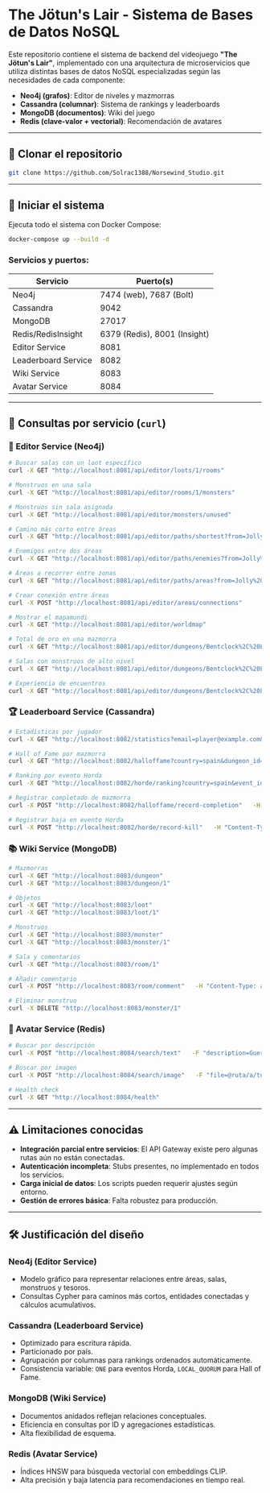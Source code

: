 # The Jötun's Lair - Sistema de Bases de Datos NoSQL

Este repositorio contiene el sistema de backend del videojuego **"The Jötun's Lair"**, implementado con una arquitectura de microservicios que utiliza distintas bases de datos NoSQL especializadas según las necesidades de cada componente:

- **Neo4j (grafos)**: Editor de niveles y mazmorras  
- **Cassandra (columnar)**: Sistema de rankings y leaderboards  
- **MongoDB (documentos)**: Wiki del juego  
- **Redis (clave-valor + vectorial)**: Recomendación de avatares

---

## 🔁 Clonar el repositorio

```bash
git clone https://github.com/Solrac1388/Norsewind_Studio.git 
```

---

## 🚀 Iniciar el sistema

Ejecuta todo el sistema con Docker Compose:

```bash
docker-compose up --build -d
```

### Servicios y puertos:

| Servicio            | Puerto(s)                                      |
|---------------------|------------------------------------------------|
| Neo4j               | 7474 (web), 7687 (Bolt)                        |
| Cassandra           | 9042                                           |
| MongoDB             | 27017                                          |
| Redis/RedisInsight  | 6379 (Redis), 8001 (Insight)                   |
| Editor Service      | 8081                                           |
| Leaderboard Service | 8082                                           |
| Wiki Service        | 8083                                           |
| Avatar Service      | 8084                                           |

---

## 🧪 Consultas por servicio (`curl`)

### 📌 Editor Service (Neo4j)

```bash
# Buscar salas con un loot específico
curl -X GET "http://localhost:8081/api/editor/loots/1/rooms"

# Monstruos en una sala
curl -X GET "http://localhost:8081/api/editor/rooms/1/monsters"

# Monstruos sin sala asignada
curl -X GET "http://localhost:8081/api/editor/monsters/unused"

# Camino más corto entre áreas
curl -X GET "http://localhost:8081/api/editor/paths/shortest?from=Jolly%20Steppe%20of%20Emerald%20city&to=Uptight%20Shrubland%20of%20Avalon"

# Enemigos entre dos áreas
curl -X GET "http://localhost:8081/api/editor/paths/enemies?from=Jolly%20Steppe%20of%20Emerald%20city&to=Uptight%20Shrubland%20of%20Avalon"

# Áreas a recorrer entre zonas
curl -X GET "http://localhost:8081/api/editor/paths/areas?from=Jolly%20Steppe%20of%20Emerald%20city&to=Uptight%20Shrubland%20of%20Avalon"

# Crear conexión entre áreas
curl -X POST "http://localhost:8081/api/editor/areas/connections"

# Mostrar el mapamundi
curl -X GET "http://localhost:8081/api/editor/worldmap"

# Total de oro en una mazmorra
curl -X GET "http://localhost:8081/api/editor/dungeons/Bentclock%2C%20Laboratory%20of%20the%20Sexy%20Thieves/gold"

# Salas con monstruos de alto nivel
curl -X GET "http://localhost:8081/api/editor/dungeons/Bentclock%2C%20Laboratory%20of%20the%20Sexy%20Thieves/high-level-monsters"

# Experiencia de encuentros
curl -X GET "http://localhost:8081/api/editor/dungeons/Bentclock%2C%20Laboratory%20of%20the%20Sexy%20Thieves/encounters"
```

### 🏆 Leaderboard Service (Cassandra)

```bash
# Estadísticas por jugador
curl -X GET "http://localhost:8082/statistics?email=player@example.com&year=2023"

# Hall of Fame por mazmorra
curl -X GET "http://localhost:8082/halloffame?country=spain&dungeon_id=1"

# Ranking por evento Horda
curl -X GET "http://localhost:8082/horde/ranking?country=spain&event_id=101"

# Registrar completado de mazmorra
curl -X POST "http://localhost:8082/halloffame/record-completion"   -H "Content-Type: application/json"   -d '{"email": "player@example.com", "dungeon_id": 1, "time_minutes": 45.5, "date": "2023-04-25T14:30:00"}'

# Registrar baja en evento Horda
curl -X POST "http://localhost:8082/horde/record-kill"   -H "Content-Type: application/json"   -d '{"email": "player@example.com", "event_id": 101, "monster_id": 2}'
```

### 📚 Wiki Service (MongoDB)

```bash
# Mazmorras
curl -X GET "http://localhost:8083/dungeon"
curl -X GET "http://localhost:8083/dungeon/1"

# Objetos
curl -X GET "http://localhost:8083/loot"
curl -X GET "http://localhost:8083/loot/1"

# Monstruos
curl -X GET "http://localhost:8083/monster"
curl -X GET "http://localhost:8083/monster/1"

# Sala y comentarios
curl -X GET "http://localhost:8083/room/1"

# Añadir comentario
curl -X POST "http://localhost:8083/room/comment"   -H "Content-Type: application/json"   -d '{"user_email": "user@example.com", "room_id": 1, "text": "Comentario de prueba", "category": "Hint"}'

# Eliminar monstruo
curl -X DELETE "http://localhost:8083/monster/1"
```

### 🧬 Avatar Service (Redis)

```bash
# Buscar por descripción
curl -X POST "http://localhost:8084/search/text"   -F "description=Guerrero elfo con armadura plateada"   -F "top_k=5"

# Buscar por imagen
curl -X POST "http://localhost:8084/search/image"   -F "file=@ruta/a/tu/imagen.jpg"   -F "top_k=5"

# Health check
curl -X GET "http://localhost:8084/health"
```

---

## ⚠️ Limitaciones conocidas

- **Integración parcial entre servicios**: El API Gateway existe pero algunas rutas aún no están conectadas.
- **Autenticación incompleta**: Stubs presentes, no implementado en todos los servicios.
- **Carga inicial de datos**: Los scripts pueden requerir ajustes según entorno.
- **Gestión de errores básica**: Falta robustez para producción.

---

## 🛠️ Justificación del diseño

### Neo4j (Editor Service)

- Modelo gráfico para representar relaciones entre áreas, salas, monstruos y tesoros.
- Consultas Cypher para caminos más cortos, entidades conectadas y cálculos acumulativos.

### Cassandra (Leaderboard Service)

- Optimizado para escritura rápida.
- Particionado por país.
- Agrupación por columnas para rankings ordenados automáticamente.
- Consistencia variable: `ONE` para eventos Horda, `LOCAL_QUORUM` para Hall of Fame.

### MongoDB (Wiki Service)

- Documentos anidados reflejan relaciones conceptuales.
- Eficiencia en consultas por ID y agregaciones estadísticas.
- Alta flexibilidad de esquema.

### Redis (Avatar Service)

- Índices HNSW para búsqueda vectorial con embeddings CLIP.
- Alta precisión y baja latencia para recomendaciones en tiempo real.